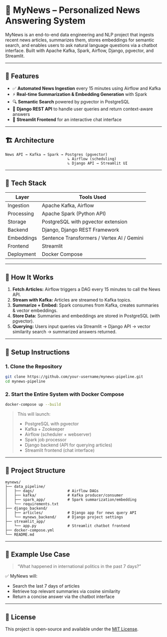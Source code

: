 # 📰 MyNews – Personalized News Answering System

MyNews is an end-to-end data engineering and NLP project that ingests recent news articles, summarizes them, stores embeddings for semantic search, and enables users to ask natural language questions via a chatbot interface. Built with Apache Kafka, Spark, Airflow, Django, pgvector, and Streamlit.

---

## 🚀 Features

- ✅ **Automated News Ingestion** every 15 minutes using Airflow and Kafka
- ⚡ **Real-time Summarization & Embedding Generation** with Spark
- 🔍 **Semantic Search** powered by pgvector in PostgreSQL
- 📡 **Django REST API** to handle user queries and return context-aware answers
- 💬 **Streamlit Frontend** for an interactive chat interface

---

## 🏗️ Architecture

```
News API → Kafka → Spark → Postgres (pgvector)
                            ↳ Airflow (scheduling)
                            ↳ Django API → Streamlit UI
```

---

## 🧱 Tech Stack

| Layer      | Tools Used                                |
| ---------- | ----------------------------------------- |
| Ingestion  | Apache Kafka, Airflow                     |
| Processing | Apache Spark (Python API)                 |
| Storage    | PostgreSQL with pgvector extension        |
| Backend    | Django, Django REST Framework             |
| Embeddings | Sentence Transformers / Vertex AI / Gemini |
| Frontend   | Streamlit                                 |
| Deployment | Docker Compose                 |

---

## 🧺 How It Works

1. **Fetch Articles:** Airflow triggers a DAG every 15 minutes to call the News API.
2. **Stream with Kafka:** Articles are streamed to Kafka topics.
3. **Summarize + Embed:** Spark consumes from Kafka, creates summaries & vector embeddings.
4. **Store Data:** Summaries and embeddings are stored in PostgreSQL (with pgvector).
5. **Querying:** Users input queries via Streamlit → Django API → vector similarity search → summarized answers returned.

---

## 💾 Setup Instructions

### 1. Clone the Repository

```bash
git clone https://github.com/your-username/mynews-pipeline.git
cd mynews-pipeline
```

### 2. Start the Entire System with Docker Compose

```bash
docker-compose up --build
```

> This will launch:
>
> - PostgreSQL with pgvector
> - Kafka + Zookeeper
> - Airflow (scheduler + webserver)
> - Spark job processor
> - Django backend (API for querying articles)
> - Streamlit frontend (chat interface)

---

## 📂 Project Structure

```
mynews/
├── data_pipeline/
│   ├── dags/               # Airflow DAGs
│   ├── kafka/              # Kafka producer/consumer
│   ├── spark_app/          # Spark summarization/embedding
│   └── requirements.txt
├── django_backend/
│   ├── articles/           # Django app for news query API
│   └── mynews_backend/     # Django project settings
├── streamlit_app/
│   └── app.py              # Streamlit chatbot frontend
├── docker-compose.yml
└── README.md
```

---

## 🧠 Example Use Case

> “What happened in international politics in the past 7 days?”

✅ MyNews will:

- Search the last 7 days of articles
- Retrieve top relevant summaries via cosine similarity
- Return a concise answer via the chatbot interface

---

## 📍 License

This project is open-source and available under the [MIT License](LICENSE).

